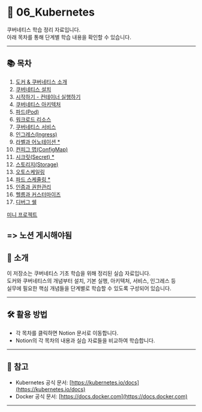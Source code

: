 # 🚀 06_Kubernetes

쿠버네티스 학습 정리 자료입니다.  
아래 목차를 통해 단계별 학습 내용을 확인할 수 있습니다.

---

## 📚 목차

1. [도커 & 쿠버네티스 소개](https://www.notion.so/1-2731400eefa5802b84c6d16aff216525?pvs=21)  
2. [쿠버네티스 설치](https://www.notion.so/2-2731400eefa580f9a430ce1eae2e0aa2?pvs=21)  
3. [시작하기 - 컨테이너 실행하기](https://www.notion.so/3-2761400eefa580139f18dbab34b57729?pvs=21)  
4. [쿠버네티스 아키텍처](https://www.notion.so/4-2771400eefa580e08544cd37bdae99da?pvs=21)  
5. [파드(Pod)](https://www.notion.so/5-Pod-2771400eefa580dfb08cce4e4828fa5b?pvs=21)  
6. [워크로드 리소스](https://www.notion.so/6-2791400eefa580769e58dfca96cbe051?pvs=21)  
7. [쿠버네티스 서비스](https://www.notion.so/7-27a1400eefa580dea62cf82ee0a98ae5?pvs=21)  
8. [인그레스(Ingress)](https://www.notion.so/8-27d1400eefa5807e9eb2c27b77ba81ba?pvs=21)  
9. [라벨과 어노테이션 *](https://www.notion.so/9-27e1400eefa58050bea1f9b3ff32b9c8?pvs=21)  
10. [컨피그 맵(ConfigMap)](https://www.notion.so/10-ConfigMap-27f1400eefa580a8b8d4fb38b9e75369?pvs=21)  
11. [시크릿(Secret) *](https://www.notion.so/11-Secret-2801400eefa5804c95d0e7eff4f8ee33?pvs=21)
12. [스토리지(Storage)](https://www.notion.so/12-Storage-2801400eefa5805685c3ce35bc5a1f3b?pvs=21)
13. [오토스케일링](https://www.notion.so/13-28b1400eefa5801a859fe1e62b14c4d2?pvs=21)
14. [파드 스케줄링 *](https://www.notion.so/14-28b1400eefa580948783d6aa34c33296?pvs=21)
15. [인증과 권한관리](https://www.notion.so/15-28c1400eefa5808c8ff1e3b6ba378c44?pvs=21)
16. [헬름과 커스터마이즈](https://www.notion.so/16-28d1400eefa580f4b623d62590326e83?pvs=21)
17. [디버그 쉘](https://www.notion.so/17-28e1400eefa58052afa3e112816f3d3f?pvs=21)

[미니 프로젝트](https://www.notion.so/28e1400eefa58082bfdbd6d7976164df?pvs=21)

=> 노션 게시해야됨
---

## 📖 소개

이 저장소는 쿠버네티스 기초 학습을 위해 정리된 실습 자료입니다.  
도커와 쿠버네티스의 개념부터 설치, 기본 실행, 아키텍처, 서비스, 인그레스 등  
실무에 필요한 핵심 개념들을 단계별로 학습할 수 있도록 구성되어 있습니다.

---

## 🛠️ 활용 방법

- 각 목차를 클릭하면 Notion 문서로 이동합니다.
- Notion의 각 목차의 내용과 실습 자료들을 비교하여 학습합니다.

---

## 📌 참고

- Kubernetes 공식 문서: [https://kubernetes.io/docs](https://kubernetes.io/docs)  
- Docker 공식 문서: [https://docs.docker.com](https://docs.docker.com)  

---

<title> * : 수정 중!
